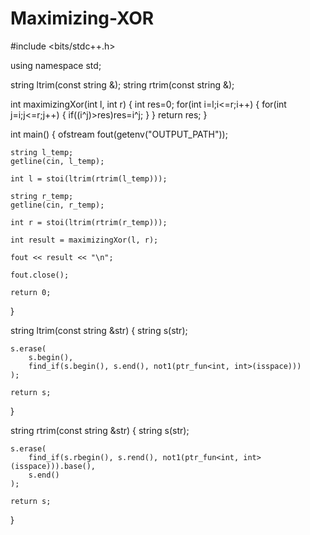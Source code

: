 # Maximizing-XOR
#include <bits/stdc++.h>

using namespace std;

string ltrim(const string &);
string rtrim(const string &);


int maximizingXor(int l, int r)
{
    int res=0;
    for(int i=l;i<=r;i++)
    {
        for(int j=i;j<=r;j++)
        {
            if((i^j)>res)res=i^j;
        }
    }
    return res;
}

int main()
{
    ofstream fout(getenv("OUTPUT_PATH"));

    string l_temp;
    getline(cin, l_temp);

    int l = stoi(ltrim(rtrim(l_temp)));

    string r_temp;
    getline(cin, r_temp);

    int r = stoi(ltrim(rtrim(r_temp)));

    int result = maximizingXor(l, r);

    fout << result << "\n";

    fout.close();

    return 0;
}

string ltrim(const string &str) {
    string s(str);

    s.erase(
        s.begin(),
        find_if(s.begin(), s.end(), not1(ptr_fun<int, int>(isspace)))
    );

    return s;
}

string rtrim(const string &str) {
    string s(str);

    s.erase(
        find_if(s.rbegin(), s.rend(), not1(ptr_fun<int, int>(isspace))).base(),
        s.end()
    );

    return s;
}
